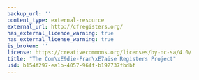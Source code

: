 ```yaml
---
backup_url: ''
content_type: external-resource
external_url: http://cfregisters.org/
has_external_licence_warning: true
has_external_license_warning: true
is_broken: ''
license: https://creativecommons.org/licenses/by-nc-sa/4.0/
title: "The Com\xE9die-Fran\xE7aise Registers Project"
uid: b154f297-ea1b-4057-964f-b192737fbdbf
---
```

